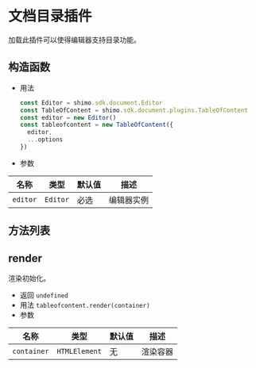 # 文档目录插件

加载此插件可以使得编辑器支持目录功能。

## 构造函数

* 用法

  ```js
  const Editor = shimo.sdk.document.Editor
  const TableOfContent = shimo.sdk.document.plugins.TableOfContent
  const editor = new Editor()
  const tableofcontent = new TableOfContent({
    editor,
    ...options
  })
  ```

* 参数

|名称|类型|默认值|描述|
| -- | -- | -- | -- |
| `editor` | `Editor` | 必选 | 编辑器实例 |

## 方法列表

## render

渲染初始化。

* 返回 `undefined`
* 用法 `tableofcontent.render(container)`
* 参数

| 名称                | 类型             | 默认值 | 描述                |
| ------------------- | --------------- | ----- | ------------------ |
| `container`         | `HTMLElement`   | 无     | 渲染容器     |
